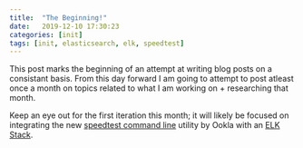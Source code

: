 ```yaml
---
title:  "The Beginning!"
date:   2019-12-10 17:30:23
categories: [init]
tags: [init, elasticsearch, elk, speedtest]
---
```


This post marks the beginning of an attempt at writing blog posts on a consistant basis. From this day forward I am going to attempt to post atleast once a month on topics related to what I am working on + researching that month.

Keep an eye out for the first iteration this month; it will likely be focused on integrating the new [speedtest command line][speedtest-cli] utility by Ookla with an [ELK Stack][elasticsearch].

[speedtest-cli]:        https://www.speedtest.net/apps/cli
[elasticsearch]:        https://www.elastic.co/